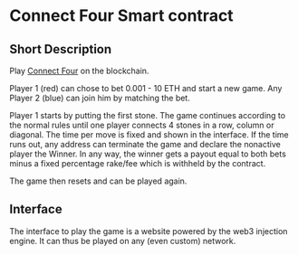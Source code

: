 # Connect Four Smart contract

## Short Description

Play [Connect Four](https://en.wikipedia.org/wiki/Connect_Four) on the blockchain.


Player 1 (red) can chose to bet 0.001 - 10 ETH and start a new game.
Any Player 2 (blue) can join him by matching the bet.


Player 1 starts by putting the first stone. The game continues according to the normal rules until one player connects 4 stones in a row, column or diagonal. The time per move is fixed and shown in the interface. If the time runs out, any address can terminate the game and declare the nonactive player the Winner. In any way, the winner gets a payout equal to both bets minus a fixed percentage rake/fee which is withheld by the contract.


The game then resets and can be played again.

## Interface

The interface to play the game is a website powered by the web3 injection engine. It can thus be played on any (even custom) network.
